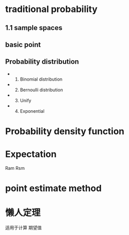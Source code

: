 # traditional probability

## 1.1 sample spaces
## basic point
## Probability distribution
 - 1. Binomial distribution 
 - 2. Bernoulli distribution
 - 3. Unify
 - 4. Exponential

# Probability density function

# 

# Expectation

Ram
Rsm

# point estimate method

# 懒人定理
适用于计算 期望值
